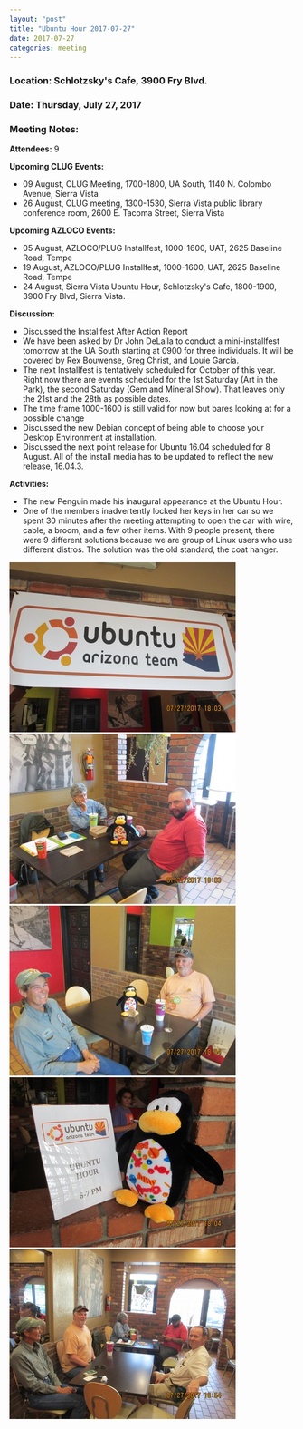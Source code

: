 ```yaml
---
layout: "post"
title: "Ubuntu Hour 2017-07-27"
date: 2017-07-27
categories: meeting
---
```


### Location: Schlotzsky's Cafe, 3900 Fry Blvd.

### Date: Thursday, July 27, 2017

### Meeting Notes:

**Attendees:** 9

**Upcoming CLUG Events:**

 * 09 August, CLUG Meeting, 1700-1800, UA South, 1140 N. Colombo Avenue, Sierra Vista
 * 26 August, CLUG meeting, 1300-1530, Sierra Vista public library conference room, 2600 E. Tacoma Street, Sierra Vista
 
**Upcoming AZLOCO Events:**

 * 05 August, AZLOCO/PLUG Installfest, 1000-1600, UAT, 2625 Baseline Road, Tempe
 * 19 August, AZLOCO/PLUG Installfest, 1000-1600, UAT, 2625 Baseline Road, Tempe
 * 24 August, Sierra Vista Ubuntu Hour, Schlotzsky's Cafe, 1800-1900, 3900 Fry Blvd, Sierra Vista.

**Discussion:**

 * Discussed the Installfest After Action Report
 * We have been asked by Dr John DeLalla to conduct a mini-installfest tomorrow at the UA South starting at 0900 for three individuals.  It will be covered by Rex Bouwense, Greg Christ, and Louie Garcia.
 * The next Installfest is tentatively scheduled for October of this year.  Right now there are events scheduled for the 1st Saturday (Art in the Park), the second Saturday (Gem and Mineral Show).  That leaves only the 21st and the 28th as possible dates.
 * The time frame 1000-1600 is still valid for now but bares looking at for a possible change
 * Discussed the new Debian concept of being able to choose your Desktop Environment at installation.
 * Discussed the next point release for Ubuntu 16.04 scheduled for 8 August.  All of the install media has to be updated to reflect the new release, 16.04.3.
 
**Activities:**

 * The new Penguin made his inaugural appearance at the Ubuntu Hour.
 * One of the members inadvertently locked her keys in her car so we spent 30 minutes after the meeting attempting to open the car with wire, cable, a broom, and a few other items.  With 9 people present, there were 9 different solutions because we are group of Linux users who use different distros.   The solution was the old standard, the coat hanger.
 
![alt text](https://raw.githubusercontent.com/CochiseLinuxUsersGroup/CochiseLinuxUsersGroup.github.io/master/images/UbuntuHour_2017-07-27_1-400x400.JPG)
![alt text](https://raw.githubusercontent.com/CochiseLinuxUsersGroup/CochiseLinuxUsersGroup.github.io/master/images/UbuntuHour_2017-07-27_2-400x400.JPG)
![alt text](https://raw.githubusercontent.com/CochiseLinuxUsersGroup/CochiseLinuxUsersGroup.github.io/master/images/UbuntuHour_2017-07-27_3-400x400.JPG)
![alt text](https://raw.githubusercontent.com/CochiseLinuxUsersGroup/CochiseLinuxUsersGroup.github.io/master/images/UbuntuHour_2017-07-27_4-400x400.JPG) 
![alt text](https://raw.githubusercontent.com/CochiseLinuxUsersGroup/CochiseLinuxUsersGroup.github.io/master/images/UbuntuHour_2017-07-27_5-400x400.JPG) 
